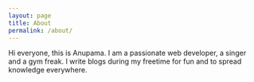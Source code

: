 ```yaml
---
layout: page
title: About
permalink: /about/
---
```


Hi everyone, this is Anupama. I am a passionate web developer, a singer and a gym freak. I write blogs during my freetime for fun and to spread knowledge everywhere. 
